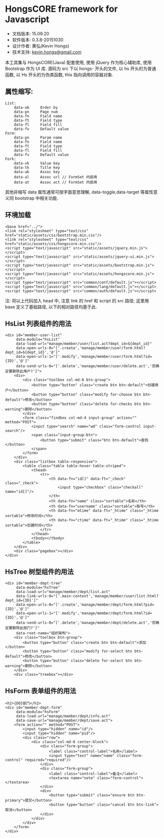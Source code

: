 # HongsCORE framework for Javascript

* 文档版本: 15.09.20
* 软件版本: 0.3.8-20151030
* 设计作者: 黄弘(Kevin Hongs)
* 技术支持: kevin.hongs@gmail.com

本工具集与 HongsCORE(Java) 配套使用, 使用 jQuery 作为核心辅助库, 使用 Bootstrap 作为 UI 库. 源码为 src 下以 hongs- 开头的文件, 以 hs 开头的为普通函数, 以 Hs 开头的为伪类函数, this 指向调用的容器对象.

## 属性缩写:

    List:
        data-ob     Order by
        data-pn     Page num
        data-fn     Field name
        data-ft     Field type
        data-fl     Field fill
        data-fv     Default value
    Form:
        data-pn     Param name
        data-fn     Field name
        data-ft     Field type
        data-fl     Field fill
        data-fv     Default value
    Fork:
        data-vk     Value key
        data-tk     Title key
        data-ak     Assoc key
        data-al     Assoc url // FormSet 内部用
        data-at     Assoc act // FormSet 内部用

其他非缩写 data 属性通常可按字面意思理解, data-toggle,data-target 等属性意义同 bootstrap 中相关功能.

## 环境加载

    <base href="../">
    <link rel="stylesheet" type="text/css" href="static/assets/css/bootstrap.min.css"/>
    <link rel="stylesheet" type="text/css" href="static/assets/css/hongscore.min.css"/>
    <script type="text/javascript" src="static/assets/jquery.min.js"></script>
    <script type="text/javascript" src="static/assets/jquery-ui.min.js"></script>
    <script type="text/javascript" src="static/assets/bootstrap.min.js"></script>
    <script type="text/javascript" src="static/assets/hongscore.min.js"></script>
    <script type="text/javascript" src="common/conf/default.js"></script>
    <script type="text/javascript" src="common/lang/default.js"></script>
    <script type="text/javascript" src="common/auth/default.js"></script>

注: 将以上代码加入 head 中, 注意 link 的 href 和 script 的 src 路径; 这里用 base 定义了基础路径, 以下的相对路径均基于此.

## HsList 列表组件的用法

    <div id="member-user-list"
         data-module="hsList"
         data-load-url="manage/member/user/list.act?dept_id=${dept_id}"
         data-open-urls-0="['.create','manage/member/user/form.html?dept_id=${dept_id}','@']"
         data-open-urls-1="['.modify','manage/member/user/form.html?id={ID}','@']"
         data-send-urls-0="['.delete','manage/member/user/delete.act','您确定要删除此用户?']">
        <div>
            <div class="toolbox col-md-8 btn-group">
                <button type="button" class="create btn btn-default">创建用户</button>
                <button type="button" class="modify for-choose btn btn-default">修改</button>
                <button type="button" class="delete for-checks btn btn-warning">删除</button>
            </div>
            <form class="findbox col-md-4 input-group" action="" method="POST">
                <input type="search" name="wd" class="form-control input-search"/>
                <span class="input-group-btn">
                    <button type="submit" class="btn btn-default">查找</button>
                </span>
            </form>
        </div>
        <div class="listbox table-responsive">
            <table class="table table-hover table-striped">
                <thead>
                    <tr>
                        <th data-fn="id[]" data-ft="_check" class="_check">
                            <input type="checkbox" class="checkall" name="id[]"/>
                        </th>
                        <th data-fn="name" class="sortable">名称</th>
                        <th data-fn="username" class="sortable">账号</th>
                        <th data-fn="mtime" data-ft="_htime" class="_htime sortable">修改时间</th>
                        <th data-fn="ctime" data-ft="_htime" class="_htime sortable">创建时间</th>
                    </tr>
                </thead>
                <tbody></tbody>
            </table>
        </div>
        <div class="pagebox"></div>
    </div>

## HsTree 树型组件的用法

    <div id="member-dept-tree"
         data-module="hsTree"
         data-load-url="manage/member/dept/list.act"
         data-link-urls-0="['.main-context','manage/member/user/list.html?dept_id={ID}']"
         data-open-urls-0="['.create','manage/member/dept/form.html?pid={ID}','@']"
         data-open-urls-1="['.modify','manage/member/dept/form.html?id={ID}','@']"
         data-send-urls-0="['.delete','manage/member/dept/delete.act','您确定要删除此部门?']"
         data-root-name="组织架构">
        <div class="toolbox btn-group">
            <button type="button" class="create btn btn-default">添加</button>
            <button type="button" class="modify for-select btn btn-default">修改</button>
            <button type="button" class="delete for-select btn btn-warning">删除</button>
        </div>
        <div class="treebox"></div>
   </div>

## HsForm 表单组件的用法

    <h2>{DO}部门</h2>
    <div id="member-dept-form"
         data-module="hsForm"
         data-load-url="manage/member/dept/info.act"
         data-save-url="manage/member/dept/save.act">
        <form action="" method="POST">
            <input type="hidden" name="id"/>
            <input type="hidden" name="pid"/>
            <div class="row">
                <div class="col-md-6 center-block">
                    <div class="form-group">
                        <label class="control-label">名称</label>
                        <input type="text" name="name" class="form-control" required="required"/>
                    </div>
                    <div class="form-group">
                        <label class="control-label">备注</label>
                        <textarea name="note" class="form-control"></textarea>
                    </div>
                    <div>
                        <button type="submit" class="ensure btn btn-primary">提交</button>
                        <button type="button" class="cancel btn btn-link">取消</button>
                    </div>
                </div>
            </div>
        </form>
    </div>
